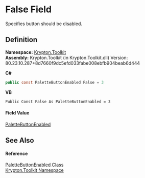 # False Field


Specifies button should be disabled.



## Definition
**Namespace:** <a href="79d2eac2-21f4-54ff-7552-b20c33c30600.md">Krypton.Toolkit</a>  
**Assembly:** Krypton.Toolkit (in Krypton.Toolkit.dll) Version: 80.23.10.287+8d7660f9dc5efd033fabe008ebfb904beab6d444

**C#**
``` C#
public const PaletteButtonEnabled False = 3
```
**VB**
``` VB
Public Const False As PaletteButtonEnabled = 3
```



#### Field Value
<a href="98f11480-d44a-ab27-2532-987288e232fe.md">PaletteButtonEnabled</a>

## See Also


#### Reference
<a href="98f11480-d44a-ab27-2532-987288e232fe.md">PaletteButtonEnabled Class</a>  
<a href="79d2eac2-21f4-54ff-7552-b20c33c30600.md">Krypton.Toolkit Namespace</a>  

